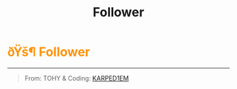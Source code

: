 ﻿---
lang: en-US
title: Follower
prev: Cupid
next: Hater
---

# <font color="#ff9409">ðŸš¶ <b>Follower</b></font> <Badge text="Benign" type="tip" vertical="middle"/>
---

> From: TOHY & Coding: [KARPED1EM](https://github.com/KARPED1EM)
